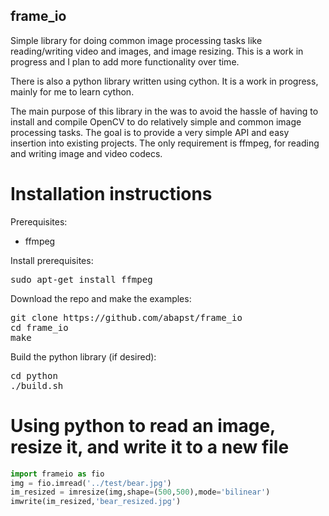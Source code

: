 ## frame_io

Simple library for doing common image processing tasks like reading/writing video and images, and image resizing. This is a work in progress and I plan to add more functionality over time.

There is also a python library written using cython. It is a work in progress, mainly for me to learn cython.

The main purpose of this library in the was to avoid the hassle of having to install and compile OpenCV to do relatively simple and common image processing tasks. The goal is to provide a very simple API and easy insertion into existing projects. The only requirement is ffmpeg, for reading and writing image and video codecs.

# Installation instructions

Prerequisites:
  - ffmpeg

Install prerequisites:
<pre>
sudo apt-get install ffmpeg
</pre>

Download the repo and make the examples:
<pre>
git clone https://github.com/abapst/frame_io
cd frame_io
make
</pre>

Build the python library (if desired):
<pre>
cd python
./build.sh
</pre>

# Using python to read an image, resize it, and write it to a new file

```python
import frameio as fio
img = fio.imread('../test/bear.jpg')
im_resized = imresize(img,shape=(500,500),mode='bilinear')
imwrite(im_resized,'bear_resized.jpg')
```
